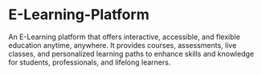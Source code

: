 # E-Learning-Platform
An E-Learning platform that offers interactive, accessible, and flexible education anytime, anywhere. It provides courses, assessments, live classes, and personalized learning paths to enhance skills and knowledge for students, professionals, and lifelong learners.
